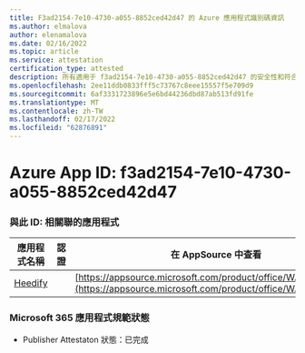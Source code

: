 ```yaml
---
title: F3ad2154-7e10-4730-a055-8852ced42d47 的 Azure 應用程式識別碼資訊
ms.author: elmalova
author: elenamalova
ms.date: 02/16/2022
ms.topic: article
ms.service: attestation
certification_type: attested
description: 所有適用于 f3ad2154-7e10-4730-a055-8852ced42d47 的安全性和符合性資訊資訊。
ms.openlocfilehash: 2ee11ddb0833fff5c73767c8eee15557f5e709d9
ms.sourcegitcommit: 6af3331723896e5e6bd44236dbd87ab513fd91fe
ms.translationtype: MT
ms.contentlocale: zh-TW
ms.lasthandoff: 02/17/2022
ms.locfileid: "62876891"
---
```

# <a name="azure-app-id-f3ad2154-7e10-4730-a055-8852ced42d47"></a>Azure App ID: f3ad2154-7e10-4730-a055-8852ced42d47


### <a name="apps-associated-with-this-id"></a>與此 ID: 相關聯的應用程式
| **應用程式名稱** | **認證** | **在 AppSource 中查看** |
|--------------|---------------|-----------------------|
| [Heedify](https://docs.microsoft.com/microsoft-365-app-certification/forward/WA200003512) |  | [https://appsource.microsoft.com/product/office/WA200003512](https://appsource.microsoft.com/product/office/WA200003512) |

### <a name="microsoft-365-app-compliance-status"></a>Microsoft 365 應用程式規範狀態
- Publisher Attestaton 狀態：已完成
